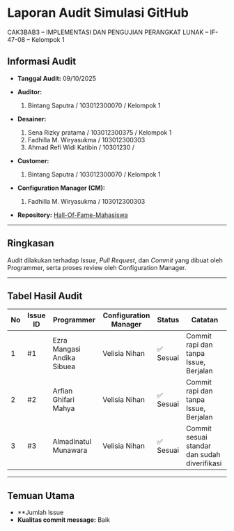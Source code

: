 # Laporan Audit Simulasi GitHub
CAK3BAB3 – IMPLEMENTASI DAN PENGUJIAN PERANGKAT LUNAK – IF-47-08 – Kelompok 1

## Informasi Audit
- **Tanggal Audit:** 09/10/2025  

- **Auditor:**  
  1. Bintang Saputra / 103012300070 / Kelompok 1  

- **Desainer:**  
  1. Sena Rizky pratama / 103012300375 / Kelompok 1  
  2. Fadhilla M. Wiryasukma / 103012300303 
  3. Ahmad Refi Widi Katibin / 10301230 / 

- **Customer:**  
  1. Bintang Saputra / 103012300070 / Kelompok 1

- **Configuration Manager (CM):**  
  1.  Fadhilla M. Wiryasukma / 103012300303 

- **Repository:** [Hall-Of-Fame-Mahasiswa](https://github.com/velinihan/Hall-Of-Fame-Mahasiswa)

---

## Ringkasan
Audit dilakukan terhadap *Issue*, *Pull Request*, dan *Commit* yang dibuat oleh Programmer, serta proses review oleh Configuration Manager.

---

## Tabel Hasil Audit

| No | Issue ID | Programmer | Configuration Manager | Status | Catatan |
|----|-----------|-------------|------------------------|---------|----------|
| 1  | #1        | Ezra Mangasi Andika Sibuea | Velisia Nihan | ✅ Sesuai | Commit rapi dan tanpa Issue, Berjalan |
| 2  | #2        | Arfian Ghifari Mahya | Velisia Nihan | ✅ Sesuai | Commit rapi dan tanpa Issue, Berjalan |
| 3  | #3        | Almadinatul Munawara | Velisia Nihan | ✅ Sesuai | Commit sesuai standar dan sudah diverifikasi |


---

## Temuan Utama
- **Jumlah Issue 
- **Kualitas commit message:** Baik
